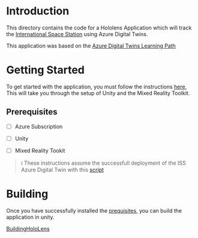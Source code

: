 # Introduction 

This directory contains the code for a Hololens Application which will track the [International Space Station](https://en.wikipedia.org/wiki/International_Space_Station) using Azure Digital Twins.

This application was based on the [Azure Digital Twins Learning Path](https://docs.microsoft.com/en-us/learn/modules/connect-iot-hololens-azure-digital-twins-unity/)

# Getting Started

To get started with the application, you must follow the instructions [here](https://docs.microsoft.com/en-gb/learn/modules/set-up-mixed-reality-azure-digital-twins-unity/4-unity-get-started), This will take you through the setup of Unity and the Mixed Reality Toolkit.

## Prerequisites

- [ ] Azure Subscription
- [ ] Unity
- [ ] Mixed Reality Tookit


> ℹ️ These instructions assume the successfull deployment of the ISS Azure Digital Twin with this [script](../iss-digitaltwins.ps1)

# Building

Once you have successfully installed the [prequisites](#getting-started), you can build the application in unity.

[BuildingHoloLens]

[//]: # (Links)
[GettingStarted]: https://docs.microsoft.com/en-gb/learn/modules/set-up-mixed-reality-azure-digital-twins-unity/4-unity-get-started
[BuildingHoloLens]: https://docs.microsoft.com/en-gb/learn/modules/build-3d-scene-mixed-reality-unity/6-exercise-deploy?ns-enrollment-type=learningpath&ns-enrollment-id=learn.azure.build-mixed-reality-azure-digital-twins-unity